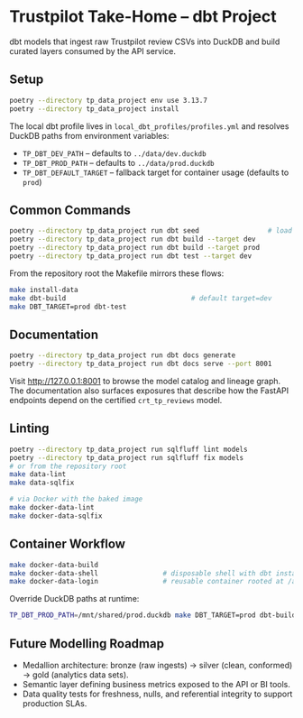 # Trustpilot Take-Home – dbt Project

dbt models that ingest raw Trustpilot review CSVs into DuckDB and build curated layers consumed by the API service.

## Setup

```bash
poetry --directory tp_data_project env use 3.13.7
poetry --directory tp_data_project install
```

The local dbt profile lives in `local_dbt_profiles/profiles.yml` and resolves DuckDB paths from environment variables:

- `TP_DBT_DEV_PATH` – defaults to `../data/dev.duckdb`
- `TP_DBT_PROD_PATH` – defaults to `../data/prod.duckdb`
- `TP_DBT_DEFAULT_TARGET` – fallback target for container usage (defaults to `prod`)

## Common Commands

```bash
poetry --directory tp_data_project run dbt seed                 # load csv seeds into DuckDB
poetry --directory tp_data_project run dbt build --target dev
poetry --directory tp_data_project run dbt build --target prod
poetry --directory tp_data_project run dbt test --target dev
```

From the repository root the Makefile mirrors these flows:

```bash
make install-data
make dbt-build                               # default target=dev
make DBT_TARGET=prod dbt-test
```

## Documentation

```bash
poetry --directory tp_data_project run dbt docs generate
poetry --directory tp_data_project run dbt docs serve --port 8001
```

Visit http://127.0.0.1:8001 to browse the model catalog and lineage graph.
The documentation also surfaces exposures that describe how the FastAPI endpoints
depend on the certified `crt_tp_reviews` model.

## Linting

```bash
poetry --directory tp_data_project run sqlfluff lint models
poetry --directory tp_data_project run sqlfluff fix models
# or from the repository root
make data-lint
make data-sqlfix

# via Docker with the baked image
make docker-data-lint
make docker-data-sqlfix
```

## Container Workflow

```bash
make docker-data-build
make docker-data-shell                # disposable shell with dbt installed
make docker-data-login                # reusable container rooted at /app/tp_data_project
```

Override DuckDB paths at runtime:

```bash
TP_DBT_PROD_PATH=/mnt/shared/prod.duckdb make DBT_TARGET=prod dbt-build
```

## Future Modelling Roadmap

- Medallion architecture: bronze (raw ingests) → silver (clean, conformed) → gold (analytics data sets).
- Semantic layer defining business metrics exposed to the API or BI tools.
- Data quality tests for freshness, nulls, and referential integrity to support production SLAs.
